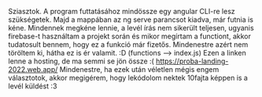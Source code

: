 Sziasztok.
A program futtatásához mindössze egy angular CLI-re lesz szükségetek. Majd a mappában az ng serve parancsot kiadva, már futnia is kéne.
Mindennek megkéne lennie, a levél írás nem sikerült teljesen, ugyanis firebase-t használtam a projekt során és mikor megírtam a functiont, akkor tudatosult bennem, hogy ez a funkció már fizetős. Mindenestre azért nem töröltem ki, hátha ez is ér valamit. :D
(functions --> index.js)
Ezen a linken lenne a hosting, de ma semmi se jön össze :(
https://proba-landing-2022.web.app/
Mindenestre, ha ezek után véletlen mégis engem választotok, akkor megigérem, hogy lekódolom nektek 10fajta képpen is a levél küldést :3